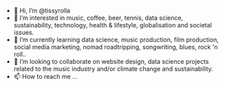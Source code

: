 - 👋 Hi, I’m @tissyrolla
- 👀 I’m interested in music, coffee, beer, tennis, data science, sustainability, technology, health & lifestyle, globalisation and societal issues.
- 🌱 I’m currently learning data science, music production, film production, social media marketing, nomad roadtripping, songwriting, blues, rock 'n roll..
- 💞️ I’m looking to collaborate on website design, data science projects related to the music industry and/or climate change and sustainability.
- 📫 How to reach me ... 

<!---
tissyrolla/tissyrolla is a ✨ special ✨ repository because its `README.md` (this file) appears on your GitHub profile.
You can click the Preview link to take a look at your changes.
--->
